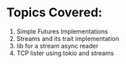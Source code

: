 # Topics Covered:

1. Simple Futures Implementations
2. Streams and its trait implementation
3. lib for a stream async reader
4. TCP lister using tokio and streams 